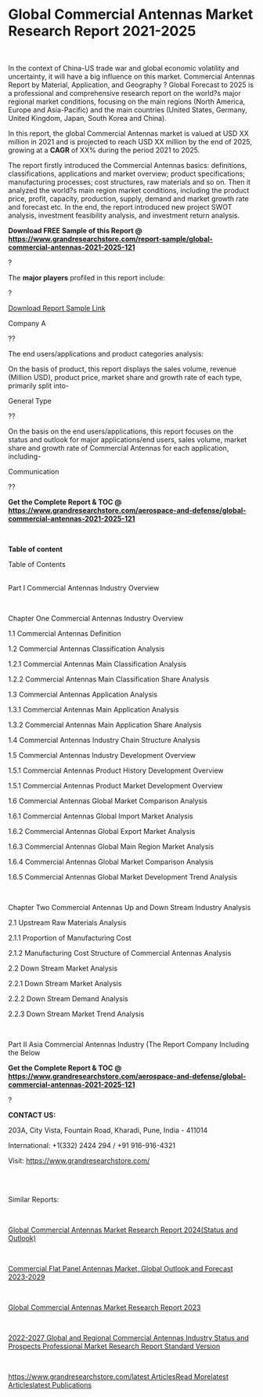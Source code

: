 <h1>Global Commercial Antennas Market Research Report 2021-2025</h1><br/><p>In the context of China-US trade war and global economic volatility and uncertainty, it will have a big influence on this market. Commercial Antennas Report by Material, Application, and Geography ? Global Forecast to 2025 is a professional and comprehensive research report on the world?s major regional market conditions, focusing on the main regions (North America, Europe and Asia-Pacific) and the main countries (United States, Germany, United Kingdom, Japan, South Korea and China).</p>
 
 
 
 <p>In this report, the global Commercial Antennas market is valued at USD XX million in 2021 and is projected to reach USD XX million by the end of 2025, growing at a <strong>CAGR</strong> of XX% during the period 2021 to 2025.</p>
 
 
 
 <p>The report firstly introduced the Commercial Antennas basics: definitions, classifications, applications and market overview; product specifications; manufacturing processes; cost structures, raw materials and so on. Then it analyzed the world?s main region market conditions, including the product price, profit, capacity, production, supply, demand and market growth rate and forecast etc. In the end, the report introduced new project SWOT analysis, investment feasibility analysis, and investment return analysis.</p>
 
 
 
 <div><b>Download FREE Sample of this Report @ <a href="https://www.grandresearchstore.com/report-sample/global-commercial-antennas-2021-2025-121">https://www.grandresearchstore.com/report-sample/global-commercial-antennas-2021-2025-121</a></b></div>
 
 
 
 <p>? </p>
 
 
 
 <p>The <strong>major players</strong> profiled in this report include:</p>
 
 
 
 <p>? </p>
 
 
 
 <p><a href="https://www.grandresearchstore.com/mr-admin/report-sample/global-commercial-antennas-2021-2025-121">Download Report Sample Link</a></p>
 
 
 
 <p>Company A</p>
 
 
 
 <p>??</p>
 
 
 
 <p>The end users/applications and product categories analysis:</p>
 
 
 
 <p>On the basis of product, this report displays the sales volume, revenue (Million USD), product price, market share and growth rate of each type, primarily split into-</p>
 
 
 
 <p>General Type</p>
 
 
 
 <p>??</p>
 
 
 
 <p>On the basis on the end users/applications, this report focuses on the status and outlook for major applications/end users, sales volume, market share and growth rate of Commercial Antennas for each application, including-</p>
 
 
 
 <p>Communication</p>
 
 
 
 <p>??</p>
 
 
 
 <div><b>Get the Complete Report & TOC @ <a href="https://www.grandresearchstore.com/aerospace-and-defense/global-commercial-antennas-2021-2025-121">https://www.grandresearchstore.com/aerospace-and-defense/global-commercial-antennas-2021-2025-121</a></b></div>
 
 
 
 <p><br />
 
 <b>Table of content</b></p>
 
 
 
 <p>Table of Contents<br />
 
 <br />
 
 Part I Commercial Antennas Industry Overview<br />
 
 <br />
 
 Chapter One Commercial Antennas Industry Overview<br />
 
 1.1 Commercial Antennas Definition<br />
 
 1.2 Commercial Antennas Classification Analysis<br />
 
 1.2.1 Commercial Antennas Main Classification Analysis<br />
 
 1.2.2 Commercial Antennas Main Classification Share Analysis<br />
 
 1.3 Commercial Antennas Application Analysis<br />
 
 1.3.1 Commercial Antennas Main Application Analysis<br />
 
 1.3.2 Commercial Antennas Main Application Share Analysis<br />
 
 1.4 Commercial Antennas Industry Chain Structure Analysis<br />
 
 1.5 Commercial Antennas Industry Development Overview<br />
 
 1.5.1 Commercial Antennas Product History Development Overview<br />
 
 1.5.1 Commercial Antennas Product Market Development Overview<br />
 
 1.6 Commercial Antennas Global Market Comparison Analysis<br />
 
 1.6.1 Commercial Antennas Global Import Market Analysis<br />
 
 1.6.2 Commercial Antennas Global Export Market Analysis<br />
 
 1.6.3 Commercial Antennas Global Main Region Market Analysis<br />
 
 1.6.4 Commercial Antennas Global Market Comparison Analysis<br />
 
 1.6.5 Commercial Antennas Global Market Development Trend Analysis<br />
 
 <br />
 
 Chapter Two Commercial Antennas Up and Down Stream Industry Analysis<br />
 
 2.1 Upstream Raw Materials Analysis<br />
 
 2.1.1 Proportion of Manufacturing Cost<br />
 
 2.1.2 Manufacturing Cost Structure of Commercial Antennas Analysis<br />
 
 2.2 Down Stream Market Analysis<br />
 
 2.2.1 Down Stream Market Analysis<br />
 
 2.2.2 Down Stream Demand Analysis<br />
 
 2.2.3 Down Stream Market Trend Analysis<br />
 
 <br />
 
 Part II Asia Commercial Antennas Industry (The Report Company Including the Below</p>
 
 
 
 <div><b>Get the Complete Report & TOC @ <a href="https://www.grandresearchstore.com/aerospace-and-defense/global-commercial-antennas-2021-2025-121">https://www.grandresearchstore.com/aerospace-and-defense/global-commercial-antennas-2021-2025-121</a></b></div>
 
 
 
 <p>? </p>
 
 
 
 <p><b>CONTACT US:</b><br />
 
 203A, City Vista, Fountain Road, Kharadi, Pune, India - 411014<br />
 
 International: +1(332) 2424 294 / +91 916-916-4321<br />
 
 Visit: <a href="https://www.grandresearchstore.com/">https://www.grandresearchstore.com/</a><br />
 
 <br />
 
 <br />
 
 Similar Reports:<br />
 
 <br />
 
 <a href="https://www.grandresearchstore.com/machines/global-commercial-antennas-2024-455">Global Commercial Antennas Market Research Report 2024(Status and Outlook)</a><br />
 
 <br />
 
 <a href="https://www.grandresearchstore.com/semiconductor-and-electronics/global-commercial-flat-panel-antennas-forecast-2023-2029-921">Commercial Flat Panel Antennas Market, Global Outlook and Forecast 2023-2029</a><br />
 
 <br />
 
 <a href="https://www.grandresearchstore.com/machines/global-commercial-antennas-2023-142">Global Commercial Antennas Market Research Report 2023</a><br />
 
 <br />
 
 <a href="https://www.grandresearchstore.com/machines/global-regional-commercial-antennas-2022-2027-528">2022-2027 Global and Regional Commercial Antennas Industry Status and Prospects Professional Market Research Report Standard Version</a><br />
 
 <br />
 
 <a href="https://gyeongbokgung.com">https://www.grandresearchstore.com/</a><a href="https://hallyeomaritime.com">latest Articles</a><a href="https://jingwansa.com">Read More</a><a href="https://nguoiviet.jp/">latest Articles</a><a href="https://www.intelmarketresearch.com/">latest Publications</a></p>
